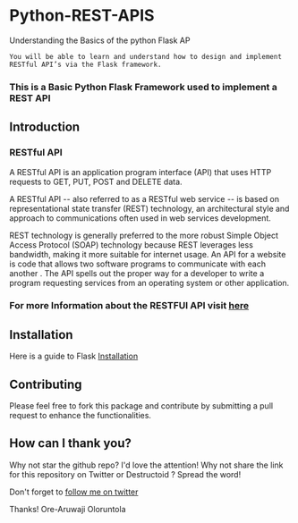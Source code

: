 # Python-REST-APIS
Understanding the Basics of the python Flask AP

`You will be able to learn and understand how to design and implement RESTful API’s via the Flask framework.`

### This is a Basic Python Flask Framework used to implement a REST API

## Introduction
### RESTful API

A RESTful API is an application program interface (API) that uses HTTP requests to GET, PUT, POST and DELETE data.

A RESTful API -- also referred to as a RESTful web service -- is based on representational state transfer (REST) technology, an architectural style and approach to communications often used in web services development.

REST technology is generally preferred to the more robust Simple Object Access Protocol (SOAP) technology because REST leverages less bandwidth, making it more suitable for internet usage. An API for a website is code that allows two software programs to communicate with each another . The API spells out the proper way for a developer to write a program requesting services from an operating system or other application.

### For more Information about the RESTFUl API visit [here](https://www.sitepoint.com/developers-rest-api/)


## Installation
Here is a guide to Flask [Installation](https://flask-restful.readthedocs.io/en/latest/)

## Contributing 
 Please feel free to fork this package and contribute by submitting a pull request to enhance the functionalities.

## How can I thank you?
Why not star the github repo? I'd love the attention! Why not share the link for this repository on Twitter or Destructoid ? Spread the word! 

Don't forget to [follow me on twitter](https://twitter.com/thecraftman_)

Thanks! Ore-Aruwaji Oloruntola



